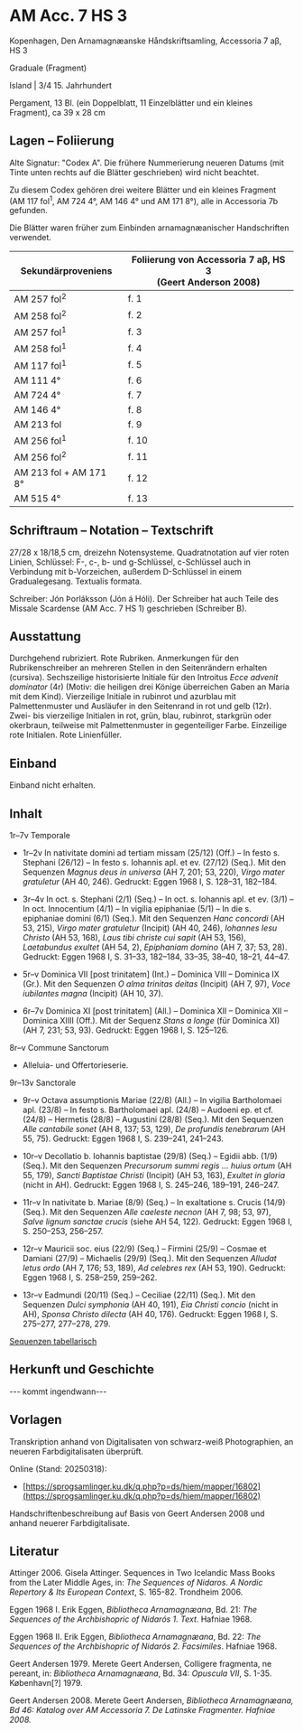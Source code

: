 # AM Acc. 7 HS 3

Kopenhagen, Den Arnamagnæanske Håndskriftsamling, Accessoria 7 aβ, HS 3
    
Graduale (Fragment)
    
Island | 3/4 15. Jahrhundert
    
Pergament, 13 Bl. (ein Doppelblatt, 11 Einzelblätter und ein kleines Fragment),  ca 39 x 28 cm
    
## Lagen – Foliierung

Alte Signatur: "Codex A". 
Die frühere Nummerierung neueren Datums (mit Tinte unten rechts auf die Blätter geschrieben) wird nicht beachtet.

Zu diesem Codex gehören drei weitere Blätter und ein kleines Fragment (AM 117 fol<sup>1</sup>, AM 724 4°, AM 146 4° und AM 171 8°), alle in Accessoria 7b gefunden.

Die Blätter waren früher zum Einbinden arnamagnæanischer Handschriften verwendet.

| Sekundärproveniens | Foliierung von Accessoria 7 aβ, HS 3 <br> (Geert Anderson 2008) |
| -- | -- |
| AM 257 fol<sup>2</sup> | f. 1 |
| AM 258 fol<sup>2</sup> | f. 2 |
| AM 257 fol<sup>1</sup> | f. 3 |
| AM 258 fol<sup>1</sup> | f. 4 |
| AM 117 fol<sup>1</sup> | f. 5 |
| AM 111 4° | f. 6 |
| AM 724 4° | f. 7 |
| AM 146 4° | f. 8 |
| AM 213 fol | f. 9 |
| AM 256 fol<sup>1</sup>  | f. 10 |
| AM 256 fol<sup>2</sup>  | f. 11 |
| AM 213 fol + AM 171 8° | f. 12 |
| AM 515 4° | f. 13 |
    
## Schriftraum – Notation – Textschrift

27/28 x 18/18,5 cm, dreizehn Notensysteme. Quadratnotation auf vier roten Linien, Schlüssel: F-, c-, b- und g-Schlüssel, c-Schlüssel auch in Verbindung mit b-Vorzeichen, außerdem D-Schlüssel in einem Gradualegesang. Textualis formata.

Schreiber: Jón Þorláksson (Jón á Hóli).  Der Schreiber hat auch Teile des Missale Scardense (AM Acc. 7 HS 1) geschrieben  (Schreiber B).
    
## Ausstattung

Durchgehend rubriziert. Rote Rubriken. Anmerkungen für den Rubrikenschreiber an mehreren Stellen in den Seitenrändern erhalten (cursiva).  Sechszeilige historisierte Initiale für den Introitus <i>Ecce advenit dominator</i> (4r) (Motiv: die heiligen drei Könige überreichen Gaben an Maria mit dem Kind). Vierzeilige Initiale in rubinrot und azurblau mit Palmettenmuster und Ausläufer in den Seitenrand in rot und gelb (12r). Zwei- bis vierzeilige Initialen in rot, grün, blau, rubinrot, starkgrün oder okerbraun, teilweise mit Palmettenmuster in gegenteiliger Farbe. Einzeilige rote Initialen. Rote Linienfüller. 

## Einband

Einband nicht erhalten.

## Inhalt

1r–7v Temporale

- 1r–2v In nativitate domini ad tertiam missam (25/12) (Off.) – In festo s. Stephani (26/12) – In festo s. Iohannis apl. et ev. (27/12) (Seq.). Mit den Sequenzen <i>Magnus deus in universa</i> (AH 7, 201; 53, 220), <i>Virgo mater gratuletur</i> (AH 40, 246). Gedruckt: Eggen 1968 I, S. 128–31, 182–184.

- 3r–4v In oct. s. Stephani (2/1) (Seq.) – In oct. s. Iohannis apl. et ev. (3/1) – In oct. Innocentium (4/1) – In vigilia epiphaniae (5/1) – In die s. epiphaniae domini (6/1) (Seq.). Mit den Sequenzen <i>Hanc concordi</i> (AH 53, 215), <i>Virgo mater gratuletur</i> (Incipit) (AH 40, 246), <i>Iohannes Iesu Christo</i> (AH 53, 168), <i>Laus tibi christe cui sapit</i> (AH 53, 156), <i>Laetabundus exultet</i> (AH 54, 2), <i>Epiphaniam domino</i> (AH 7, 37; 53, 28). Gedruckt: Eggen 1968 I, S. 31–33, 182–184, 33–35, 38–40, 18–21, 44–47.

- 5r–v Dominica VII [post trinitatem] (Int.) – Dominica VIII – Dominica IX (Gr.). Mit den Sequenzen <i>O alma trinitas deitas</i> (Incipit) (AH 7, 97), <i>Voce iubilantes magna</i> (Incipit) (AH 10, 37).

- 6r–7v Dominica XI [post trinitatem] (All.) – Dominica XII – Dominica XII – Dominica XIIII (Off.). Mit der Sequenz <i>Stans a longe</i> (für Dominica XI) (AH 7, 231; 53, 93). Gedruckt: Eggen 1968 I, S. 125–126.

8r–v Commune Sanctorum

- Alleluia- und Offertorieserie.

9r–13v Sanctorale

- 9r–v Octava assumptionis Mariae (22/8) (All.) – In vigilia Bartholomaei apl. (23/8) – In festo s. Bartholomaei apl. (24/8) – Audoeni ep. et cf. (24/8) – Hermetis (28/8) – Augustini (28/8) (Seq.). Mit den Sequenzen <i>Alle cantabile sonet</i> (AH 8, 137; 53, 129), <i>De profundis tenebrarum</i> (AH 55, 75). Gedruckt: Eggen 1968 I, S. 239–241, 241–243.

- 10r–v Decollatio b. Iohannis baptistae (29/8) (Seq.) – Egidii abb. (1/9) (Seq.). Mit den Sequenzen <i>Precursorum summi regis ... huius ortum</i> (AH 55, 179), <i>Sancti Baptistae Christi</i> (Incipit) (AH 53, 163), <i>Exultet in gloria</i> (nicht in AH). Gedruckt: Eggen 1968 I, S. 245–246, 189–191, 246–247.

- 11r–v In nativitate b. Mariae (8/9) (Seq.) – In exaltatione s. Crucis (14/9) (Seq.). Mit den Sequenzen <i>Alle caeleste necnon</i> (AH 7, 98; 53, 97), <i>Salve lignum sanctae crucis</i> (siehe AH 54, 122). Gedruckt: Eggen 1968 I, S. 250–253, 256–257.

- 12r–v Mauricii soc. eius (22/9) (Seq.) – Firmini (25/9) – Cosmae et Damiani (27/9) – Michaelis (29/9) (Seq.). Mit den Sequenzen <i>Alludat letus ordo</i> (AH 7, 176; 53, 189), <i>Ad celebres rex</i> (AH 53, 190). Gedruckt: Eggen 1968 I, S. 258–259, 259–262.

- 13r–v Eadmundi (20/11) (Seq.) – Ceciliae (22/11) (Seq.). Mit den Sequenzen <i>Dulci symphonia</i> (AH 40, 191), <i>Eia Christi concio</i> (nicht in AH), <i>Sponsa Christo dilecta</i> (AH 40, 176). Gedruckt: Eggen 1968 I, S. 275–277, 277–278, 279.



[Sequenzen tabellarisch](https://github.com/giselatt/corpus_monodicum/blob/main/edisjon/HS3_digitalisat.md)

## Herkunft und Geschichte

--- kommt ingendwann---

## Vorlagen

Transkription anhand von Digitalisaten von schwarz-weiß Photographien, an neueren Farbdigitalisaten überprüft.

Online (Stand: 20250318):

- [https://sprogsamlinger.ku.dk/q.php?p=ds/hjem/mapper/16802](https://sprogsamlinger.ku.dk/q.php?p=ds/hjem/mapper/16802)

Handschriftenbeschreibung auf Basis von Geert Andersen 2008 und anhand neuerer Farbdigitalisate.

## Literatur

Attinger 2006. Gisela Attinger. Sequences in Two Icelandic Mass Books from the Later Middle Ages, in: <i>The Sequences of Nidaros. A Nordic Repertory & Its European Context</i>, S. 165-82. Trondheim 2006.

Eggen 1968 I. Erik Eggen, <i>Bibliotheca Arnamagnæana</i>, Bd. 21: <i>The Sequences of the Archbishopric of Nidarós 1. Text</i>.  Hafniae 1968.

Eggen 1968 II. Erik Eggen, <i>Bibliotheca Arnamagnæana</i>, Bd. 22: <i>The Sequences of the Archbishopric of Nidarós 2. Facsimiles</i>.  Hafniae 1968.

Geert Andersen 1979. Merete Geert Andersen, Colligere fragmenta, ne pereant, in: <i>Bibliotheca Arnamagnæana</i>, Bd. 34: <i>Opuscula VII</i>,  S. 1-35. København[?] 1979.

Geert Andersen 2008. Merete Geert Andersen, <i>Bibliotheca Arnamagnæana<i>, Bd 46: <i>Katalog over AM Accessoria 7. De Latinske Fragmenter<i>. Hafniae 2008.
